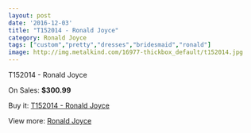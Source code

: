 ```yaml
---
layout: post
date: '2016-12-03'
title: "T152014 - Ronald Joyce"
category: Ronald Joyce
tags: ["custom","pretty","dresses","bridesmaid","ronald"]
image: http://img.metalkind.com/16977-thickbox_default/t152014.jpg
---
```

T152014 - Ronald Joyce

On Sales: **$300.99**
<a href="https://www.metalkind.com/en/ronald-joyce/7223-t152014.html"><amp-img layout="responsive" width="600" height="600" src="//img.metalkind.com/16977-thickbox_default/t152014.jpg" alt="T152014 - Ronald Joyce 0" /></a>
<a href="https://www.metalkind.com/en/ronald-joyce/7223-t152014.html"><amp-img layout="responsive" width="600" height="600" src="//img.metalkind.com/16978-thickbox_default/t152014.jpg" alt="T152014 - Ronald Joyce 1" /></a>
<a href="https://www.metalkind.com/en/ronald-joyce/7223-t152014.html"><amp-img layout="responsive" width="600" height="600" src="//img.metalkind.com/16979-thickbox_default/t152014.jpg" alt="T152014 - Ronald Joyce 2" /></a>
<a href="https://www.metalkind.com/en/ronald-joyce/7223-t152014.html"><amp-img layout="responsive" width="600" height="600" src="//img.metalkind.com/16980-thickbox_default/t152014.jpg" alt="T152014 - Ronald Joyce 3" /></a>

Buy it: [T152014 - Ronald Joyce](https://www.metalkind.com/en/ronald-joyce/7223-t152014.html "T152014 - Ronald Joyce")

View more: [Ronald Joyce](https://www.metalkind.com/en/110-ronald-joyce "Ronald Joyce")